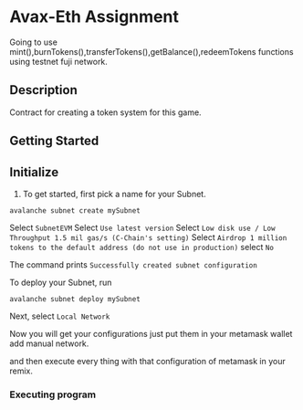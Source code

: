 # Avax-Eth Assignment

Going to use mint(),burnTokens(),transferTokens(),getBalance(),redeemTokens functions using testnet fuji network.

## Description

Contract for creating a token system for this game.

## Getting Started

## Initialize

1. To get started, first pick a name for your Subnet.

``avalanche subnet create mySubnet``

Select ``SubnetEVM``
Select ``Use latest version``
Select ``Low disk use / Low Throughput 1.5 mil gas/s (C-Chain's setting)``
Select ``Airdrop 1 million tokens to the default address (do not use in production)``
select ``No``

 The command prints ``Successfully created subnet configuration``

To deploy your Subnet, run

``avalanche subnet deploy mySubnet``
 
 Next, select ``Local Network``
 
Now you will get your configurations just put them in your metamask wallet add manual network.

and then execute every thing with that configuration of metamask in your remix.


### Executing program

